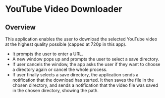 # YouTube Video Downloader
## Overview
This application enables the user to download the selected YouTube video at the highest quality possible (capped at 720p in this app).
- It prompts the user to enter a URL.
- A new window pops up and prompts the user to select a save directory.
- If user cancels the window, the app asks the user if they want to choose a directory again or cancel the whole process.
- If user finally selects a save directory, the application sends a notification that the download has started. It then saves the file in the chosen directory, and sends a notification that the video file was saved in the chosen directory, showing the path.
